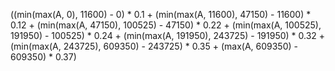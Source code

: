 ((min(max(A, 0), 11600) - 0) * 0.1 + (min(max(A, 11600), 47150) - 11600) * 0.12 + (min(max(A, 47150), 100525) - 47150) * 0.22 + (min(max(A, 100525), 191950) - 100525) * 0.24 + (min(max(A, 191950), 243725) - 191950) * 0.32 + (min(max(A, 243725), 609350) - 243725) * 0.35 + (max(A, 609350) - 609350) * 0.37)
